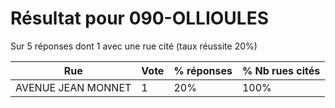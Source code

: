 # Résultat pour 090-OLLIOULES

Sur 5 réponses dont 1 avec une rue cité (taux réussite 20%)

| Rue | Vote | % réponses | % Nb rues cités|
|-----|------|------------|----------------|
| AVENUE JEAN MONNET | 1 | 20% | 100%|
